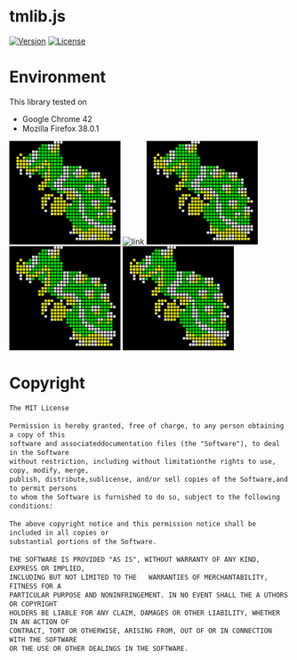 # tmlib.js
[![Version](https://img.shields.io/badge/version-v0.5.0-blue.svg?style=flat)](http://phi-jp.github.io/tmlib.js)
[![License](https://img.shields.io/badge/license-MIT-lightgrey.svg?style=flat)](http://opensource.org/licenses/MIT)

# Environment
This library tested on
- Google Chrome 42
- Mozilla Firefox 38.0.1



<img src="./Raw/images/koopa.png" width="200" alt="koopa">
<img src="./Raw/images/link" width="200" alt="link">
<img src="./Raw/images/koopa.png" width="200" alt="koopa">
<img src="./Raw/images/koopa.png" width="200" alt="koopa">
<img src="./Raw/images/koopa.png" width="200" alt="koopa">




# Copyright
    The MIT License

    Permission is hereby granted, free of charge, to any person obtaining a copy of this
    software and associateddocumentation files (the "Software"), to deal in the Software
    without restriction, including without limitationthe rights to use, copy, modify, merge,
    publish, distribute,sublicense, and/or sell copies of the Software,and to permit persons
    to whom the Software is furnished to do so, subject to the following conditions:

    The above copyright notice and this permission notice shall be included in all copies or 
    substantial portions of the Software.

    THE SOFTWARE IS PROVIDED "AS IS", WITHOUT WARRANTY OF ANY KIND, EXPRESS OR IMPLIED, 
    INCLUDING BUT NOT LIMITED TO THE   WARRANTIES OF MERCHANTABILITY, FITNESS FOR A
    PARTICULAR PURPOSE AND NONINFRINGEMENT. IN NO EVENT SHALL THE A UTHORS OR COPYRIGHT
    HOLDERS BE LIABLE FOR ANY CLAIM, DAMAGES OR OTHER LIABILITY, WHETHER IN AN ACTION OF
    CONTRACT, TORT OR OTHERWISE, ARISING FROM, OUT OF OR IN CONNECTION WITH THE SOFTWARE
    OR THE USE OR OTHER DEALINGS IN THE SOFTWARE.
